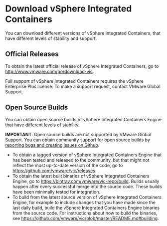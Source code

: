 # Download vSphere Integrated Containers #

You can download different versions of vSphere Integrated Containers, that have different levels of stability and support.

## Official Releases ##

To obtain the latest official release of vSphere Integrated Containers, go to http://www.vmware.com/go/download-vic. 

Full support of vSphere Integrated Containers requires the vSphere Enterprise Plus license. To make a support request, contact VMware Global Support. 

## Open Source Builds ##

You can obtain open source builds of vSphere Integrated Containers Engine that have different levels of stability.

**IMPORTANT**: Open source builds are not supported by VMware Global Support. You can obtain community support for open source builds by [reporting bugs and creating issues on Github](https://github.com/vmware/vic/blob/master/CONTRIBUTING.md#reporting-bugs-and-creating-issues).

 * To obtain a tagged version of vSphere Integrated Containers Engine that has been tested and released to the community, but that might not reflect the most up-to-date version of the code, go to  https://github.com/vmware/vic/releases. 
 * To obtain the latest built binaries of vSphere Integrated Containers Engine, go to https://bintray.com/vmware/vic-repo/build. Builds usually happen after every successful merge into the source code. These builds have been minimally tested for integration.
 * To build from the latest source version of vSphere Integrated Containers Engine, for example to include changes that you have made since the last daily build, build the vSphere Integrated Containers Engine binaries from the source code. For instructions about how to build the binaries, see https://github.com/vmware/vic/blob/master/README.md#building.